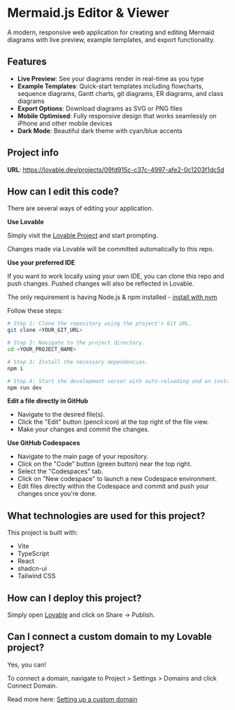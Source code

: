 # Mermaid.js Editor & Viewer

A modern, responsive web application for creating and editing Mermaid diagrams with live preview, example templates, and export functionality.

## Features

- **Live Preview**: See your diagrams render in real-time as you type
- **Example Templates**: Quick-start templates including flowcharts, sequence diagrams, Gantt charts, git diagrams, ER diagrams, and class diagrams
- **Export Options**: Download diagrams as SVG or PNG files
- **Mobile Optimised**: Fully responsive design that works seamlessly on iPhone and other mobile devices
- **Dark Mode**: Beautiful dark theme with cyan/blue accents

## Project info

**URL**: https://lovable.dev/projects/09fd915c-c37c-4997-afe2-0c1203f1dc5d

## How can I edit this code?

There are several ways of editing your application.

**Use Lovable**

Simply visit the [Lovable Project](https://lovable.dev/projects/09fd915c-c37c-4997-afe2-0c1203f1dc5d) and start prompting.

Changes made via Lovable will be committed automatically to this repo.

**Use your preferred IDE**

If you want to work locally using your own IDE, you can clone this repo and push changes. Pushed changes will also be reflected in Lovable.

The only requirement is having Node.js & npm installed - [install with nvm](https://github.com/nvm-sh/nvm#installing-and-updating)

Follow these steps:

```sh
# Step 1: Clone the repository using the project's Git URL.
git clone <YOUR_GIT_URL>

# Step 2: Navigate to the project directory.
cd <YOUR_PROJECT_NAME>

# Step 3: Install the necessary dependencies.
npm i

# Step 4: Start the development server with auto-reloading and an instant preview.
npm run dev
```

**Edit a file directly in GitHub**

- Navigate to the desired file(s).
- Click the "Edit" button (pencil icon) at the top right of the file view.
- Make your changes and commit the changes.

**Use GitHub Codespaces**

- Navigate to the main page of your repository.
- Click on the "Code" button (green button) near the top right.
- Select the "Codespaces" tab.
- Click on "New codespace" to launch a new Codespace environment.
- Edit files directly within the Codespace and commit and push your changes once you're done.

## What technologies are used for this project?

This project is built with:

- Vite
- TypeScript
- React
- shadcn-ui
- Tailwind CSS

## How can I deploy this project?

Simply open [Lovable](https://lovable.dev/projects/09fd915c-c37c-4997-afe2-0c1203f1dc5d) and click on Share -> Publish.

## Can I connect a custom domain to my Lovable project?

Yes, you can!

To connect a domain, navigate to Project > Settings > Domains and click Connect Domain.

Read more here: [Setting up a custom domain](https://docs.lovable.dev/features/custom-domain#custom-domain)
